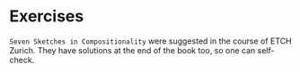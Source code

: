 # Exercises

`Seven Sketches in Compositionality` were suggested in the course of ETCH Zurich. They have solutions at the end of the book too, so one can self-check.
